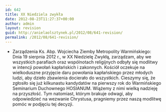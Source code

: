 ```yaml
---
id: 642
title: XX Niedziela zwykła
date: 2012-08-23T11:27:37+00:00
author: admin
layout: revision
guid: http://anielaolsztynek.pl/2012/08/641-revision/
permalink: /2012/08/641-revision/
---
```

  * Zarządzenia Ks. Abp. Wojciecha Ziemby Metropolity Warmińskiego: Dnia 19 sierpnia 2012 r., w XX Niedzielę Zwykłą, zarządzam, aby we wszystkich parafiach oraz wspólnotach religijnych odbyły się modlitwy w intencji powołań kapłańskich i zakonnych. Kościół oczekuje na wielkoduszne przyjęcie daru powołania kapłańskiego przez młodych ludzi, aby dzieło zbawienia docierało do wszystkich. Cieszymy się, że zgłosiło się już kilkunastu kandydatów na pierwszy rok do Warmińskiego Seminarium Duchownego HOSIANUM. Wiążemy z nimi wielką nadzieję na przyszłość. Tym natomiast, którym brakuje odwagi, aby odpowiedzieć na wezwanie Chrystusa, pragniemy przez naszą modlitwę pomóc w podjęciu tej decyzji.